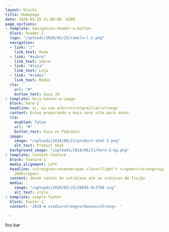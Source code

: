 ```yaml
---
layout: blocks
title: Homepage
date: 2020-05-25 21:00:00 -0300
page_sections:
- template: navigation-header-w-button
  block: header-2
  logo: "/uploads/2020/05/25/camila-l-1.png"
  navigation:
  - link: "/"
    link_text: Home
  - link: "#sobre"
    link_text: Sobre
  - link: "#loja"
    link_text: Loja
  - link: "#redes"
    link_text: Redes
  cta:
    url: "#"
    button_text: Ouça Já
- template: hero-banner-w-image
  block: hero-2
  headline: oi, eu sou a<br><strong>milla</strong>
  content: Estou preparando o mais novo site para vocês.
  cta:
    enabled: false
    url: "#"
    button_text: Ouça os Podcasts
  image:
    image: "/uploads/2018/06/21/product-shot-1.png"
    alt_text: Product Shot
  background_image: "/uploads/2018/06/21/hero-2-bg.png"
- template: content-feature
  block: feature-1
  media_alignment: Left
  headline: <strong>escrevendo<span class="light"> </span></strong><span class="light">desde
    2006</span>
  content: desde contos do cotidiano até as crônicas de ficção
  media:
    image: "/uploads/2020/05/25/28695-9c27b0.svg"
    alt_text: stylo
- template: simple-footer
  block: footer-1
  content: '2020 ❤︎ studio<strong>urbanna</strong>. '

---
```

foo bar